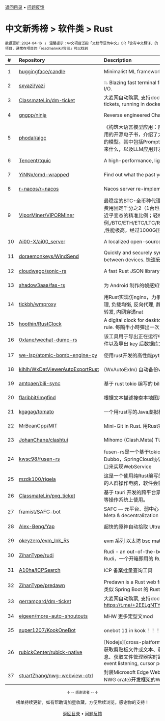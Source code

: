 <a href="https://gitee.com/GrowingGit/GitHub-Chinese-Top-Charts#github中文排行榜">返回目录</a> • <a href="/content/docs/feedback.md">问题反馈</a>

# 中文新秀榜 > 软件类 > Rust
<sub>数据更新: 2024-04-16&nbsp;&nbsp;&nbsp;/&nbsp;&nbsp;&nbsp;温馨提示：中文项目泛指「文档母语为中文」OR「含有中文翻译」的项目，通常在项目的「readme/wiki/官网」可以找到</sub>

|#|Repository|Description|Stars|Updated|Created|
|:-|:-|:-|:-|:-|:-|
|1|[huggingface/candle](https://github.com/huggingface/candle)|Minimalist ML framework for Rust|13293|2024-04-15|2023-06-19|
|2|[sxyazi/yazi](https://github.com/sxyazi/yazi)|💥 Blazing fast terminal file manager written in Rust, based on async I/O.|7782|2024-04-15|2023-07-08|
|3|[ClassmateLin/dm-ticket](https://github.com/ClassmateLin/dm-ticket)|大麦网自动购票, 支持docker一键部署。Damai automatically purchases tickets, running in docker container.|7659|2024-03-04|2023-05-22|
|4|[gngpp/ninja](https://github.com/gngpp/ninja)|Reverse engineered ChatGPT proxy|1743|2024-03-04|2023-05-20|
|5|[phodal/aigc](https://github.com/phodal/aigc)|《构筑大语言模型应用：应用开发与架构设计》一本关于 LLM 在真实世界应用的开源电子书，介绍了大语言模型的基础知识和应用，以及如何构建自己的模型。其中包括Prompt的编写、开发和管理，探索最好的大语言模型能带来什么，以及LLM应用开发的模式和架构设计。|1191|2024-01-23|2023-06-22|
|6|[Tencent/tquic](https://github.com/Tencent/tquic)|A high-performance, lightweight, and cross-platform QUIC library|869|2024-04-15|2023-10-26|
|7|[YiNNx/cmd-wrapped](https://github.com/YiNNx/cmd-wrapped)|Find out what the past year looks like in command line!|863|2024-02-11|2023-12-29|
|8|[r-nacos/r-nacos](https://github.com/r-nacos/r-nacos)|Nacos server re-implemented in Rust.|496|2024-04-15|2023-05-03|
|9|[ViporMiner/VIPORMiner](https://github.com/ViporMiner/VIPORMiner)|最稳定的BTC-全币种代理中转,地表最强矿池代理 矿池中转 矿池抽水开发者费用固定千分之2（1台也是0.2%，没有矿机数量门坎）几乎无损的转发，近乎变态的精准比例；轻松支持百万级并发！开发费单一抽取.精准比例,/BTC/ETH/ETC/LTC/RVN/ERGO/CFX/KAS/IRON/CKB/KDA/ZEC/NEXA ,性能极高，经过1000G压力测试，一键安装上手简单！！minerproxy  ...|475|2024-04-09|2023-08-16|
|10|[Ai00-X/ai00_server](https://github.com/Ai00-X/ai00_server)|A localized open-source AI server that is better than ChatGPT.|366|2024-04-08|2023-07-10|
|11|[doraemonkeys/WindSend](https://github.com/doraemonkeys/WindSend)|Quickly and securely sync clipboard, transfer files and directories between devices. 快速安全的同步剪切板，传输文件或文件夹|362|2024-04-15|2023-06-21|
|12|[cloudwego/sonic-rs](https://github.com/cloudwego/sonic-rs)|A fast Rust JSON library based on SIMD.|307|2024-03-28|2023-07-27|
|13|[shadow3aaa/fas-rs](https://github.com/shadow3aaa/fas-rs)|为 Android 制作的帧感知调度。Frame aware scheduling for android.|306|2024-04-09|2023-06-13|
|14|[tickbh/wmproxy](https://github.com/tickbh/wmproxy)|用Rust实现仿nginx，力争实现一个可替代方案，http/https代理, socks5代理, 负载均衡, 反向代理, 静态文件服务器，四层TCP/UDP转发，websocket转发, 内网穿透nat|304|2024-04-03|2023-08-16|
|15|[hoothin/RustClock](https://github.com/hoothin/RustClock)|A digital clock for desktop popup every half hour, support 20-20-20 rule. 每隔半小時彈出一次的桌面電子時鐘|297|2023-10-21|2023-05-25|
|16|[0xlane/wechat-dump-rs](https://github.com/0xlane/wechat-dump-rs)|该工具用于导出正在运行中的微信进程的 key 并自动解密所有微信数据库文件以及导出 key 后数据库文件离线解密。|296|2023-11-12|2023-09-19|
|17|[we-lsp/atomic-bomb-engine-py](https://github.com/we-lsp/atomic-bomb-engine-py)|使用rust开发的高性能python压测工具|278|2024-04-09|2024-03-07|
|18|[kihlh/WxDatViewerAutoExportRust](https://github.com/kihlh/WxDatViewerAutoExportRust)|(WxAutoExIm) 自动备份wx聊天图片到指定位置|267|2023-10-31|2023-09-27|
|19|[amtoaer/bili-sync](https://github.com/amtoaer/bili-sync)|基于 rust tokio 编写的 bilibili 收藏夹同步下载工具。|245|2024-04-12|2023-11-20|
|20|[flaribbit/imgfind](https://github.com/flaribbit/imgfind)|根据文本描述搜索本地图片的工具，powered by Rust + candle + CLIP|132|2023-10-31|2023-09-15|
|21|[kgagag/tomato](https://github.com/kgagag/tomato)|一个用rust写的Java虚拟机 JVM|129|2024-04-15|2023-10-23|
|22|[MrBeanCpp/MIT](https://github.com/MrBeanCpp/MIT)|Mini-Git in Rust. 用Rust实现的简易Git|117|2024-01-10|2023-12-12|
|23|[JohanChane/clashtui](https://github.com/JohanChane/clashtui)|Mihomo (Clash.Meta) TUI Client|115|2024-04-15|2023-11-18|
|24|[kwsc98/fusen-rs](https://github.com/kwsc98/fusen-rs)|fusen-rs是一个基于tokio异步线程的轻量级，高性能微服务框架，兼容Dubbo，SpringCloud协议支持服务注册与发现，并且可以通过暴露HTTP接口来实现WebService|93|2024-04-10|2023-10-08|
|25|[mzdk100/rigela](https://github.com/mzdk100/rigela)|这是一个使用纯Rust编写的读屏（Screen Reader）项目，用于视力有障碍的人群操作电脑，软件会将屏幕上的各种信息转换成语音输出。|89|2024-04-04|2024-01-15|
|26|[ClassmateLin/pxq_ticket](https://github.com/ClassmateLin/pxq_ticket)|基于 tauri 开发的跨平台票星球客户端，可在 Linux、Windows 和 macOS 等操作系统上使用。|88|2024-03-15|2024-02-23|
|27|[framist/SAFC-bot](https://github.com/framist/SAFC-bot)|SAFC — 元平台、弱中心 — 不只是评价导师   Student Anti-Fraud Center - Meta & decentralization - not just reviewing supervisor|85|2024-02-20|2023-08-30|
|28|[Alex-Beng/Yap](https://github.com/Alex-Beng/Yap)|超快的原神自动拾取   Ultra-fast Genshin Impact Auto Pickup|76|2024-03-30|2023-07-03|
|29|[okeyzero/evm_Ink_Rs](https://github.com/okeyzero/evm_Ink_Rs)|evm 系列 以太坊 bsc matic avax okx 等 区块链 通用 快速 打铭文工具|73|2024-01-14|2023-12-02|
|30|[ZihanType/rudi](https://github.com/ZihanType/rudi)|Rudi - an out-of-the-box dependency injection framework for Rust -- Rudi，一个开箱即用的 Rust 依赖注入框架|61|2024-04-09|2023-08-09|
|31|[A10ha/ICPSearch](https://github.com/A10ha/ICPSearch)|ICP 备案批量查询工具|60|2024-03-12|2023-10-18|
|32|[ZihanType/predawn](https://github.com/ZihanType/predawn)|Predawn is a Rust web framework like Spring Boot -- Predawn 是一个类似 Spring Boot 的 Rust web 框架|51|2024-04-09|2024-03-05|
|33|[gerrampard/dm-ticket](https://github.com/gerrampard/dm-ticket)|大麦网自动购票, 支持docker一键部署。https://t.me/+2EELgNTYiMYxMTFl|51|2024-03-04|2023-05-27|
|34|[eigeen/more-auto-shoutouts](https://github.com/eigeen/more-auto-shoutouts)|MHW 更多定型文mod|49|2024-04-15|2024-03-20|
|35|[super1207/KookOneBot](https://github.com/super1207/KookOneBot)|onebot 11 in kook！！！ kook = 开黑啦|46|2023-12-28|2023-06-05|
|36|[rubickCenter/rubick-native](https://github.com/rubickCenter/rubick-native)|[Nodejs][cross-platform] 鼠标键盘模拟输入&事件监听、光标位置获取、获取剪贴板文件或文本、获取已安装应用列表和图标、获取活跃&聚焦窗口信息、获取文件管理器实时路径   Mouse and keyboard simulation input & event listening, cursor position acquisition, get clipboard file o ...|41|2023-12-08|2023-09-26|
|37|[stuartZhang/nwg-webview-ctrl](https://github.com/stuartZhang/nwg-webview-ctrl)|封装Microsoft Edge WebView2浏览器内核为Native Windows GUI (i.e. NWG crate)开发框架的WebView图形控件|39|2023-11-27|2023-11-25|

<div align="center">
    <p><sub>↓ -- 感谢读者 -- ↓</sub></p>
    榜单持续更新，如有帮助请加星收藏，方便后续浏览，感谢你的支持！
</div>

<br/>

<div align="center"><a href="https://gitee.com/GrowingGit/GitHub-Chinese-Top-Charts#github中文排行榜">返回目录</a> • <a href="/content/docs/feedback.md">问题反馈</a></div>
